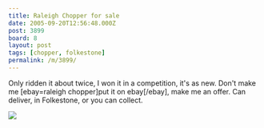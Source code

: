 ```yaml
---
title: Raleigh Chopper for sale
date: 2005-09-20T12:56:48.000Z
post: 3899
board: 8
layout: post
tags: [chopper, folkestone]
permalink: /m/3899/
---
```

Only ridden it about twice, I won it in a competition, it's as new. Don't make me [ebay=raleigh chopper]put it on ebay[/ebay], make me an offer. Can deliver, in Folkestone, or you can collect.

<img src="http://farm1.static.flickr.com/32/37662528_3cbf352c30.jpg" />
